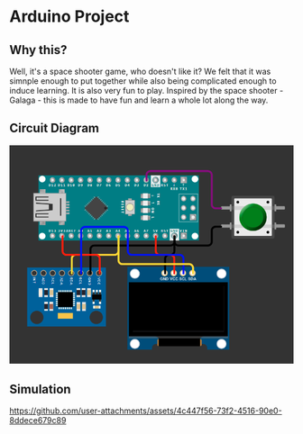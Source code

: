 # Arduino Project

## Why this?
Well, it's a space shooter game, who doesn't like it? We felt that it was simnple enough to put together while also being complicated enough to induce learning. It is also very fun to play. Inspired by the space shooter - Galaga - this is made to have fun and learn a whole lot along the way.

## Circuit Diagram
![Circuit Diagram](./media/circuit_diagram.png)

## Simulation




https://github.com/user-attachments/assets/4c447f56-73f2-4516-90e0-8ddece679c89

